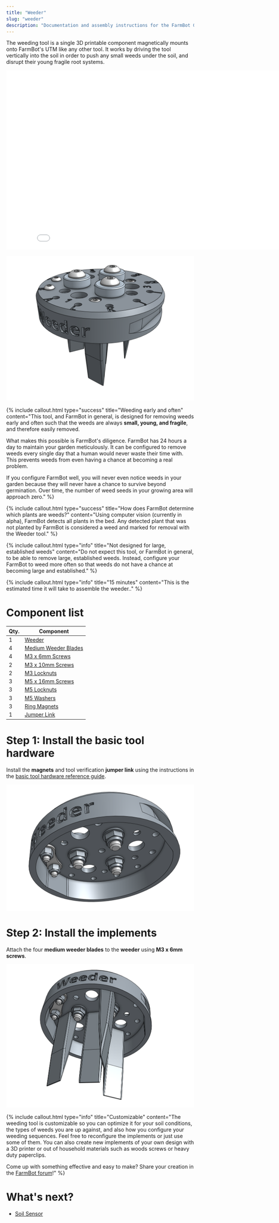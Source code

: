 ```yaml
---
title: "Weeder"
slug: "weeder"
description: "Documentation and assembly instructions for the FarmBot Genesis weeder"
---
```


The weeding tool is a single 3D printable component magnetically mounts onto FarmBot's UTM like any other tool. It works by driving the tool vertically into the soil in order to push any small weeds under the soil, and disrupt their young fragile root systems.

<iframe class="embedly-embed" src="//cdn.embedly.com/widgets/media.html?src=https%3A%2F%2Fwww.youtube.com%2Fembed%2FNsEdALh3ZYY%3Ffeature%3Doembed&url=http%3A%2F%2Fwww.youtube.com%2Fwatch%3Fv%3DNsEdALh3ZYY&image=https%3A%2F%2Fi.ytimg.com%2Fvi%2FNsEdALh3ZYY%2Fhqdefault.jpg&key=02466f963b9b4bb8845a05b53d3235d7&type=text%2Fhtml&schema=youtube" width="854" height="480" scrolling="no" frameborder="0" allowfullscreen></iframe>



![Screen Shot 2017-10-04 at 5.07.25 PM.png](_images/Screen_Shot_2017-10-04_at_5.07.25_PM.png)



{%
include callout.html
type="success"
title="Weeding early and often"
content="This tool, and FarmBot in general, is designed for removing weeds early and often such that the weeds are always **small, young, and fragile**, and therefore easily removed.

What makes this possible is FarmBot's diligence. FarmBot has 24 hours a day to maintain your garden meticulously. It can be configured to remove weeds every single day that a human would never waste their time with. This prevents weeds from even having a chance at becoming a real problem.

If you configure FarmBot well, you will never even notice weeds in your garden because they will never have a chance to survive beyond germination. Over time, the number of weed seeds in your growing area will approach zero."
%}



{%
include callout.html
type="success"
title="How does FarmBot determine which plants are weeds?"
content="Using computer vision (currently in alpha), FarmBot detects all plants in the bed. Any detected plant that was not planted by FarmBot is considered a weed and marked for removal with the Weeder tool."
%}



{%
include callout.html
type="info"
title="Not designed for large, established weeds"
content="Do not expect this tool, or FarmBot in general, to be able to remove large, established weeds. Instead, configure your FarmBot to weed more often so that weeds do not have a chance at becoming large and established."
%}



{%
include callout.html
type="info"
title="15 minutes"
content="This is the estimated time it will take to assemble the weeder.."
%}



# Component list



|Qty.                          |Component                     |
|------------------------------|------------------------------|
|1                             |[Weeder](../../Extras/bom/plastic-parts.md#weeder)
|4                             |[Medium Weeder Blades](../../Extras/bom/plastic-parts.md#medium-weeder-blades)
|4                             |[M3 x 6mm Screws](../../Extras/bom/fasteners-and-hardware.md#m3-x-6mm-screws)
|2                             |[M3 x 10mm Screws](../../Extras/bom/fasteners-and-hardware.md#m3-x-12mm-screws)
|2                             |[M3 Locknuts](../../Extras/bom/fasteners-and-hardware.md#m3-locknuts)
|3                             |[M5 x 16mm Screws](../../Extras/bom/fasteners-and-hardware.md#m5-x-16mm-screws)
|3                             |[M5 Locknuts](../../Extras/bom/fasteners-and-hardware.md#m5-locknuts)
|3                             |[M5 Washers](../../Extras/bom/fasteners-and-hardware.md#m5-washers)
|3                             |[Ring Magnets](../../Extras/bom/miscellaneous.md#ring-magnets)
|1                             |[Jumper Link](../../Extras/bom/electronics-and-wiring.md#jumper-links)



# Step 1: Install the basic tool hardware

Install the **magnets** and tool verification **jumper link** using the instructions in the [basic tool hardware reference guide](../../Extras/reference/basic-tool-hardware.md).

![Screen Shot 2017-10-04 at 5.08.21 PM.png](_images/Screen_Shot_2017-10-04_at_5.08.21_PM.png)



# Step 2: Install the implements

Attach the four **medium weeder blades** to the **weeder** using **M3 x 6mm screws**.

![Screen Shot 2017-10-04 at 5.10.55 PM.png](_images/Screen_Shot_2017-10-04_at_5.10.55_PM.png)



{%
include callout.html
type="info"
title="Customizable"
content="The weeding tool is customizable so you can optimize it for your soil conditions, the types of weeds you are up against, and also how you configure your weeding sequences. Feel free to reconfigure the implements or just use some of them. You can also create new implements of your own design with a 3D printer or out of household materials such as woods screws or heavy duty paperclips.

Come up with something effective and easy to make? Share your creation in the [FarmBot forum](http://forum.farmbot.org)!"
%}


# What's next?

 * [Soil Sensor](soil-sensor.md)
